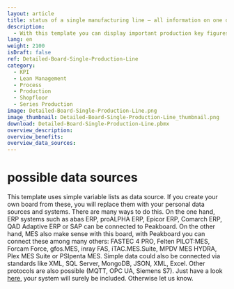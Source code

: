 ```yaml
---
layout: article
title: status of a single manufacturing line – all information on one dashboard
description: 
  - With this template you can display important production key figures of a single production line in an easy to understand way. Easily display relevant metrics about your machines on screens and have production and control data as well as key figures like KPIs directly in view! Real-time data provides more transparency in your production, shortens production downtimes and helps you to maximize your production volume. Download now and get started!
lang: en
weight: 2100
isDraft: false
ref: Detailed-Board-Single-Production-Line
category:
  - KPI
  - Lean Management
  - Process
  - Production
  - Shopfloor
  - Series Production
image: Detailed-Board-Single-Production-Line.png
image_thumbnail: Detailed-Board-Single-Production-Line_thumbnail.png
download: Detailed-Board-Single-Production-Line.pbmx
overview_description:
overview_benefits:
overview_data_sources:
---
```

# possible data sources

This template uses simple variable lists as data source. If you create your own board from these, you will replace them with your personal data sources and systems. There are many ways to do this. On the one hand, ERP systems such as abas ERP, proALPHA ERP, Epicor ERP, Comarch ERP, QAD Adaptive ERP or SAP can be connected to Peakboard. On the other hand, MES also make sense with this board, with Peakboard you can connect these among many others: FASTEC 4 PRO, Felten PILOT:MES, Forcam Force, gfos.MES, inray FAS, iTAC.MES.Suite, MPDV MES HYDRA, Plex MES Suite or PSIpenta MES. Simple data could also be connected via standards like XML, SQL Server, MongoDB, JSON, XML, Excel. Other protocols are also possible (MQTT, OPC UA, Siemens S7). Just have a look [here](https://peakboard.com/en/interfaces/), your system will surely be included. Otherwise let us know.